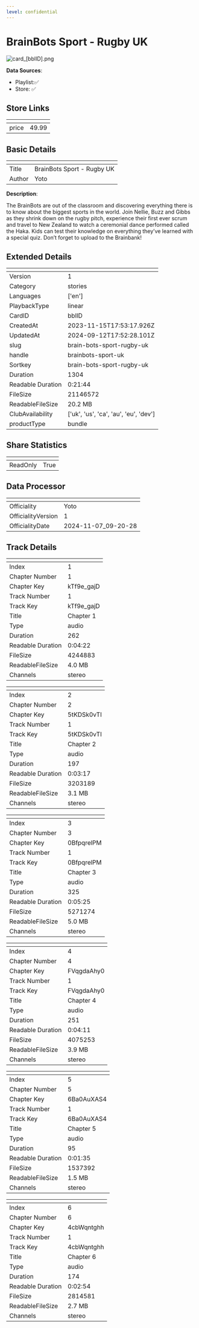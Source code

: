 ```yaml
---
level: confidential
---
```

# BrainBots Sport - Rugby UK

![card_[bblID].png](../../img/cards/card_[bblID].png)

**Data Sources**: 

- Playlist:✅
- Store: ✅


## Store Links

| <!-- --> | <!-- --> |
| - | - |
| price | 49.99 |


## Basic Details

| <!-- --> | <!-- --> |
| - | - |
| Title | BrainBots Sport - Rugby UK |
| Author | Yoto |

**Description**:

The BrainBots are out of the classroom and discovering everything there is to know about the biggest sports in the world. Join Nellie, Buzz and Gibbs as they shrink down on the rugby pitch, experience their first ever scrum and travel to New Zealand to watch a ceremonial dance performed called the Haka. Kids can test their knowledge on everything they’ve learned with a special quiz. Don’t forget to upload to the Brainbank!



## Extended Details

| <!-- --> | <!-- --> |
| - | - |
| Version | 1 |
| Category | stories |
| Languages | ['en'] |
| PlaybackType | linear |
| CardID | bblID |
| CreatedAt | 2023-11-15T17:53:17.926Z |
| UpdatedAt | 2024-09-12T17:52:28.101Z |
| slug | brain-bots-sport-rugby-uk |
| handle | brainbots-sport-uk |
| Sortkey | brain-bots-sport-rugby-uk |
| Duration | 1304 |
| Readable Duration | 0:21:44 |
| FileSize | 21146572 |
| ReadableFileSize | 20.2 MB |
| ClubAvailability | ['uk', 'us', 'ca', 'au', 'eu', 'dev'] |
| productType | bundle |


## Share Statistics

| <!-- --> | <!-- --> |
| - | - |
| ReadOnly | True |


## Data Processor

| <!-- --> | <!-- --> |
| - | - |
| Officiality | Yoto
| OfficialityVersion | 1
| OfficialityDate | 2024-11-07_09-20-28


## Track Details

| <!-- --> | <!-- --> |
| - | - |
| Index | 1 |
| Chapter Number | 1 |
| Chapter Key | kTf9e_gajD |
| Track Number | 1 |
| Track Key | kTf9e_gajD |
| Title | Chapter 1 |
| Type | audio |
| Duration | 262 |
| Readable Duration | 0:04:22 |
| FileSize | 4244883 |
| ReadableFileSize | 4.0 MB |
| Channels | stereo |

| <!-- --> | <!-- --> |
| - | - |
| Index | 2 |
| Chapter Number | 2 |
| Chapter Key | 5tKDSk0vTI |
| Track Number | 1 |
| Track Key | 5tKDSk0vTI |
| Title | Chapter 2 |
| Type | audio |
| Duration | 197 |
| Readable Duration | 0:03:17 |
| FileSize | 3203189 |
| ReadableFileSize | 3.1 MB |
| Channels | stereo |

| <!-- --> | <!-- --> |
| - | - |
| Index | 3 |
| Chapter Number | 3 |
| Chapter Key | 0BfpqrelPM |
| Track Number | 1 |
| Track Key | 0BfpqrelPM |
| Title | Chapter 3 |
| Type | audio |
| Duration | 325 |
| Readable Duration | 0:05:25 |
| FileSize | 5271274 |
| ReadableFileSize | 5.0 MB |
| Channels | stereo |

| <!-- --> | <!-- --> |
| - | - |
| Index | 4 |
| Chapter Number | 4 |
| Chapter Key | FVqgdaAhy0 |
| Track Number | 1 |
| Track Key | FVqgdaAhy0 |
| Title | Chapter 4 |
| Type | audio |
| Duration | 251 |
| Readable Duration | 0:04:11 |
| FileSize | 4075253 |
| ReadableFileSize | 3.9 MB |
| Channels | stereo |

| <!-- --> | <!-- --> |
| - | - |
| Index | 5 |
| Chapter Number | 5 |
| Chapter Key | 6Ba0AuXAS4 |
| Track Number | 1 |
| Track Key | 6Ba0AuXAS4 |
| Title | Chapter 5 |
| Type | audio |
| Duration | 95 |
| Readable Duration | 0:01:35 |
| FileSize | 1537392 |
| ReadableFileSize | 1.5 MB |
| Channels | stereo |

| <!-- --> | <!-- --> |
| - | - |
| Index | 6 |
| Chapter Number | 6 |
| Chapter Key | 4cbWqntghh |
| Track Number | 1 |
| Track Key | 4cbWqntghh |
| Title | Chapter 6 |
| Type | audio |
| Duration | 174 |
| Readable Duration | 0:02:54 |
| FileSize | 2814581 |
| ReadableFileSize | 2.7 MB |
| Channels | stereo |

